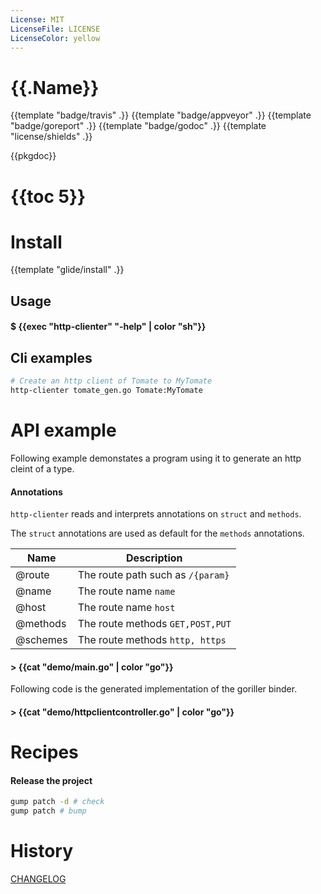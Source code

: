 ```yaml
---
License: MIT
LicenseFile: LICENSE
LicenseColor: yellow
---
```

# {{.Name}}

{{template "badge/travis" .}} {{template "badge/appveyor" .}} {{template "badge/goreport" .}} {{template "badge/godoc" .}} {{template "license/shields" .}}

{{pkgdoc}}

# {{toc 5}}

# Install
{{template "glide/install" .}}

## Usage

#### $ {{exec "http-clienter" "-help" | color "sh"}}

## Cli examples

```sh
# Create an http client of Tomate to MyTomate
http-clienter tomate_gen.go Tomate:MyTomate
```

# API example

Following example demonstates a program using it to generate an http cleint of a type.

#### Annotations

`http-clienter` reads and interprets annotations on `struct` and `methods`.

The `struct` annotations are used as default for the `methods` annotations.

| Name | Description |
| --- | --- |
| @route | The route path such as `/{param}` |
| @name | The route name `name` |
| @host | The route name `host` |
| @methods | The route methods `GET,POST,PUT` |
| @schemes | The route methods `http, https` |

#### > {{cat "demo/main.go" | color "go"}}

Following code is the generated implementation of the goriller binder.

#### > {{cat "demo/httpclientcontroller.go" | color "go"}}


# Recipes

#### Release the project

```sh
gump patch -d # check
gump patch # bump
```

# History

[CHANGELOG](CHANGELOG.md)
